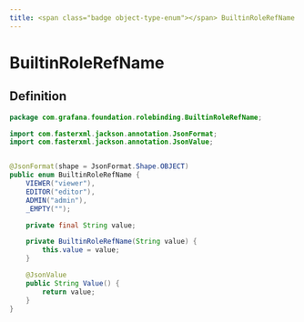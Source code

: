 ```yaml
---
title: <span class="badge object-type-enum"></span> BuiltinRoleRefName
---
```

# <span class="badge object-type-enum"></span> BuiltinRoleRefName

## Definition

```java
package com.grafana.foundation.rolebinding.BuiltinRoleRefName;

import com.fasterxml.jackson.annotation.JsonFormat;
import com.fasterxml.jackson.annotation.JsonValue;


@JsonFormat(shape = JsonFormat.Shape.OBJECT)
public enum BuiltinRoleRefName {
    VIEWER("viewer"),
    EDITOR("editor"),
    ADMIN("admin"),
    _EMPTY("");

    private final String value;

    private BuiltinRoleRefName(String value) {
        this.value = value;
    }

    @JsonValue
    public String Value() {
        return value;
    }
}

```
